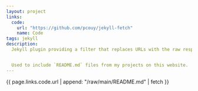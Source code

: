 ```yaml
---
layout: project
links:
  code:
    url: "https://github.com/pcouy/jekyll-fetch"
    name: Code
tags: jekyll
description:
  Jekyll plugin providing a filter that replaces URLs with the raw response body from fetching that URL over HTTP(s).


  Used to include `README.md` files from my projects on this website.
---
```


{{ page.links.code.url | append: "/raw/main/README.md" | fetch }}
